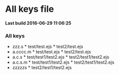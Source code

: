 # All keys file 

#### Last build 2016-06-29 11:06:25 


### All keys 
 * zzz.s 
       * test/test.ejs 
       * test2/test.ejs 
 * a.cccc.m 
       * test/test.ejs 
       * test2/test.ejs 
 * a.c.s 
       * test/test1/test2.ejs 
       * test2/test1/test2.ejs 
 * a.c.s.m 
       * test/test1/test2.ejs 
       * test2/test1/test2.ejs 
 * zzzzzs 
       * test2/test1/test2.ejs 

